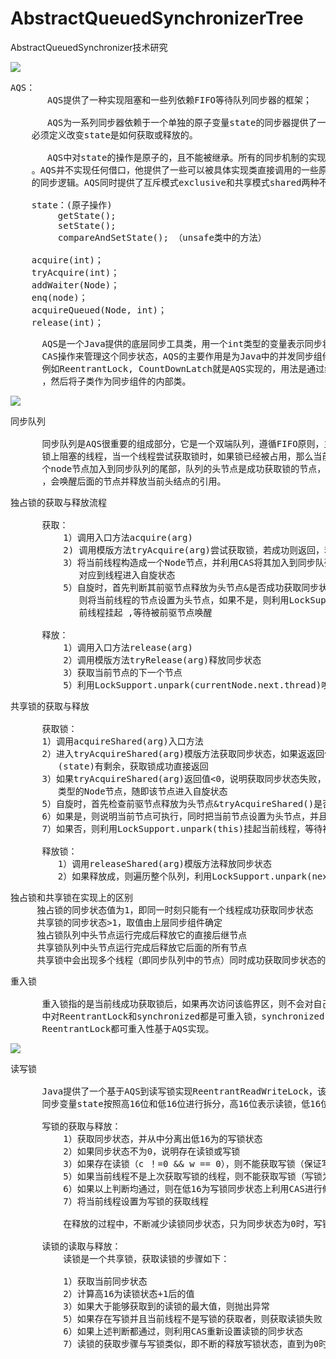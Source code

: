 # AbstractQueuedSynchronizerTree
AbstractQueuedSynchronizer技术研究


![](https://i.imgur.com/c00Hobh.png)

<pre>
AQS：
       AQS提供了一种实现阻塞和一些列依赖FIFO等待队列同步器的框架；

       AQS为一系列同步器依赖于一个单独的原子变量state的同步器提供了一个非常有用的基础。子类
    必须定义改变state是如何获取或释放的。

       AQS中对state的操作是原子的，且不能被继承。所有的同步机制的实现均依赖对变量的原子操作
    。AQS并不实现任何借口，他提供了一些可以被具体实现类直接调用的一些原子操作方法来重写相应
    的同步逻辑。AQS同时提供了互斥模式exclusive和共享模式shared两种不同的同步逻辑。

    state：(原子操作)
         getState();
         setState();
         compareAndSetState(); （unsafe类中的方法）

    acquire(int)；
    tryAcquire(int)；
    addWaiter(Node)；
    enq(node)；
    acquireQueued(Node, int)；
    release(int)；
</pre>

<pre>
      AQS是一个Java提供的底层同步工具类，用一个int类型的变量表示同步状态，并提供了一系列
      CAS操作来管理这个同步状态，AQS的主要作用是为Java中的并发同步组件提供统一的底层支持，
      例如ReentrantLock, CountDownLatch就是AQS实现的，用法是通过继承AQS实现其模板方法
      ，然后将子类作为同步组件的内部类。
</pre>

![](https://i.imgur.com/WqQTslD.png)

<pre>
同步队列

      同步队列是AQS很重要的组成部分，它是一个双端队列，遵循FIFO原则，主要作用是用来存放在
      锁上阻塞的线程，当一个线程尝试获取锁时，如果锁已经被占用，那么当前线程就会被构造成一
      个node节点加入到同步队列的尾部，队列的头节点是成功获取锁的节点，当头结点线程是非锁时
      ，会唤醒后面的节点并释放当前头结点的引用。
</pre>

<pre>
独占锁的获取与释放流程

      获取：
          1）调用入口方法acquire(arg)
          2) 调用模版方法tryAcquire(arg)尝试获取锁，若成功则返回，若失败则走下一步
          3）将当前线程构造成一个Node节点，并利用CAS将其加入到同步队列到尾部，然后该节点
             对应到线程进入自旋状态
          5）自旋时，首先判断其前驱节点释放为头节点&是否成功获取同步状态，两个条件都成立，
             则将当前线程的节点设置为头节点，如果不是，则利用LockSupport.park(this)将当
             前线程挂起 ,等待被前驱节点唤醒

      释放：
          1）调用入口方法release(arg)
          2）调用模版方法tryRelease(arg)释放同步状态
          3）获取当前节点的下一个节点
          5）利用LockSupport.unpark(currentNode.next.thread)唤醒后继节点（接获取的第四步）
</pre>

<pre>
共享锁的获取与释放

      获取锁：
      1）调用acquireShared(arg)入口方法
      2）进入tryAcquireShared(arg)模版方法获取同步状态，如果返返回值>=0，则说明同步状态
         (state)有剩余，获取锁成功直接返回
      3）如果tryAcquireShared(arg)返回值<0，说明获取同步状态失败，向队列尾部添加一个共享
         类型的Node节点，随即该节点进入自旋状态
      5）自旋时，首先检查前驱节点释放为头节点&tryAcquireShared()是否>=0(即成功获取同步状态)
      6）如果是，则说明当前节点可执行，同时把当前节点设置为头节点，并且唤醒所有后继节点
      7）如果否，则利用LockSupport.unpark(this)挂起当前线程，等待被前驱节点唤醒

      释放锁：
         1）调用releaseShared(arg)模版方法释放同步状态
         2）如果释放成，则遍历整个队列，利用LockSupport.unpark(nextNode.thread)唤醒所有后继节点
</pre>

<pre>
独占锁和共享锁在实现上的区别
     独占锁的同步状态值为1，即同一时刻只能有一个线程成功获取同步状态
     共享锁的同步状态>1，取值由上层同步组件确定
     独占锁队列中头节点运行完成后释放它的直接后继节点
     共享锁队列中头节点运行完成后释放它后面的所有节点
     共享锁中会出现多个线程（即同步队列中的节点）同时成功获取同步状态的情况
</pre>

<pre>
重入锁

      重入锁指的是当前线成功获取锁后，如果再次访问该临界区，则不会对自己产生互斥行为。Java
      中对ReentrantLock和synchronized都是可重入锁，synchronized由jvm实现可重入锁，
      ReentrantLock都可重入性基于AQS实现。
</pre>

![](https://i.imgur.com/eIew4DY.png)

<pre>
读写锁

      Java提供了一个基于AQS到读写锁实现ReentrantReadWriteLock，该读写锁到实现原理是：将
      同步变量state按照高16位和低16位进行拆分，高16位表示读锁，低16位表示写锁。

      写锁的获取与释放：
          1）获取同步状态，并从中分离出低16为的写锁状态
          2）如果同步状态不为0，说明存在读锁或写锁
          3）如果存在读锁（c ！=0 && w == 0），则不能获取写锁（保证写对读的可见性）
          5）如果当前线程不是上次获取写锁的线程，则不能获取写锁（写锁为独占锁）
          6）如果以上判断均通过，则在低16为写锁同步状态上利用CAS进行修改（增加写锁同步状态，实现可重入）
          7）将当前线程设置为写锁的获取线程

          在释放的过程中，不断减少读锁同步状态，只为同步状态为0时，写锁完全释放。

      读锁的读取与释放：
          读锁是一个共享锁，获取读锁的步骤如下：

          1）获取当前同步状态
          2）计算高16为读锁状态+1后的值
          3）如果大于能够获取到的读锁的最大值，则抛出异常
          5）如果存在写锁并且当前线程不是写锁的获取者，则获取读锁失败
          6）如果上述判断都通过，则利用CAS重新设置读锁的同步状态
          7）读锁的获取步骤与写锁类似，即不断的释放写锁状态，直到为0时，表示没有线程获取读锁
</pre>